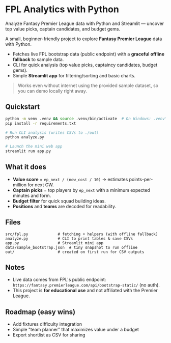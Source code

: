 # FPL Analytics with Python

Analyze Fantasy Premier League data with Python and Streamlit — uncover top value picks, captain candidates, and budget gems.

A small, beginner-friendly project to explore **Fantasy Premier League** data with Python.
- Fetches live FPL bootstrap data (public endpoint) with a **graceful offline fallback** to sample data.
- CLI for quick analysis (top value picks, captaincy candidates, budget gems).
- Simple **Streamlit app** for filtering/sorting and basic charts.

> Works even without internet using the provided sample dataset, so you can demo locally right away.

## Quickstart

```bash
python -m venv .venv && source .venv/bin/activate  # On Windows: .venv\Scripts\activate
pip install -r requirements.txt

# Run CLI analysis (writes CSVs to ./out)
python analyze.py

# Launch the mini web app
streamlit run app.py
```

## What it does
- **Value score** = `ep_next / (now_cost / 10)` → estimates points-per-million for next GW.
- **Captain picks** = top players by `ep_next` with a minimum expected minutes and form.
- **Budget filter** for quick squad building ideas.
- **Positions** and **teams** are decoded for readability.

## Files
```
src/fpl.py             # fetching + helpers (with offline fallback)
analyze.py             # CLI to print tables & save CSVs
app.py                 # Streamlit mini app
data/sample_bootstrap.json  # tiny snapshot to run offline
out/                   # created on first run for CSV outputs
```

## Notes
- Live data comes from FPL's public endpoint: `https://fantasy.premierleague.com/api/bootstrap-static/` (no auth).
- This project is **for educational use** and not affiliated with the Premier League.

## Roadmap (easy wins)
- Add fixtures difficulty integration
- Simple "team planner" that maximizes value under a budget
- Export shortlist as CSV for sharing
